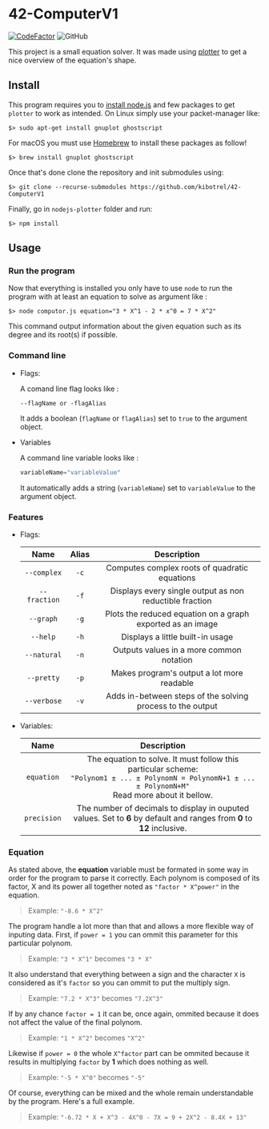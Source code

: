# 42-ComputerV1
[![CodeFactor](https://www.codefactor.io/repository/github/kibotrel/42-computerv1/badge)](https://www.codefactor.io/repository/github/kibotrel/42-computerv1) ![GitHub](https://img.shields.io/github/license/kibotrel/42-ComputerV1?color=blue)

This project is a small equation solver. It was made using [plotter](https://www.npmjs.com/package/plotter) to get a nice overview of the equation's shape.


## Install

This program requires you to [install node.js](https://nodejs.org/en/download/) and few packages to get `plotter` to work as intended. On Linux simply use your packet-manager like:

```shell
$> sudo apt-get install gnuplot ghostscript
```

For macOS you must use [Homebrew](https://brew.sh/) to install these packages as follow!

```shell
$> brew install gnuplot ghostscript
```

Once that's done clone the repository and init submodules using:

```shell
$> git clone --recurse-submodules https://github.com/kibotrel/42-ComputerV1
```

Finally, go in `nodejs-plotter` folder and run:

```shell
$> npm install
```

## Usage
### Run the program

Now that everything is installed you only have to use `node` to run the program with at least an equation to solve as argument like :

```shell
$> node computor.js equation="3 * X^1 - 2 * x^0 = 7 * X^2"
```

This command output information about the given equation such as its degree and its root(s) if possible.

### Command line

* Flags:
  
  A comand line flag looks like :
  
  ```shell
  --flagName or -flagAlias
  ```
  
  It adds a boolean (`flagName` or `flagAlias`) set to `true` to the argument object.

* Variables
  
  A command line variable looks like :
  
  ```C
  variableName="variableValue"
  ```
  
  It automatically adds a string (`variableName`) set to `variableValue` to the argument object.

### Features

* Flags:

  Name | Alias | Description
  :---: | :---: | :---:
  `--complex` | `-c` | Computes complex roots of quadratic equations
  `--fraction` | `-f` | Displays every single output as non reductible fraction
  `--graph` | `-g` | Plots the reduced equation on a graph exported as an image
  `--help` | `-h` | Displays a little built-in usage
  `--natural` | `-n` | Outputs values in a more common notation
  `--pretty` | `-p` | Makes program's output a lot more readable
  `--verbose` | `-v` | Adds in-between steps of the solving process to the output

* Variables:

  Name | Description 
  :---: | :---:
  `equation` | The equation to solve. It must follow this particular scheme:<br>`"Polynom1 ± ... ± PolynomN = PolynomN+1 ± ... ± PolynomN+M"`<br>Read more about it bellow.
  `precision` | The number of decimals to display in ouputed values. Set to **6** by default and ranges from **0** to **12** inclusive.

### Equation

As stated above, the **equation** variable must be formated in some way in order for the program to parse it correctly. Each polynom is composed of its factor, X and its power all together noted as `"factor * X^power"` in the equation.

> Example: `"-8.6 * X^2"`

The program handle a lot more than that and allows a more flexible way of inputing data. First, if `power = 1` you can ommit this parameter for this particular polynom.

> Example: `"3 * X^1"` becomes `"3 * X"`

It also understand that everything between a sign and the character `X` is considered as it's `factor` so you can ommit to put the multiply sign.

> Example: `"7.2 * X^3"` becomes `"7.2X^3"`

If by any chance `factor = 1` it can be, once again, ommited because it does not affect the value of the final polynom.

> Example: `"1 * X^2"` becomes `"X^2"`

Likewise if `power = 0` the whole `X^factor` part can be ommited because it results in multiplying `factor` by **1** which does nothing as well.

> Example: `"-5 * X^0"` becomes `"-5"`

Of course, everything can be mixed and the whole remain understandable by the program. Here's a full example.

> Example: `"-6.72 * X + X^3 - 4X^0 - 7X = 9 + 2X^2 - 8.4X + 13"`
